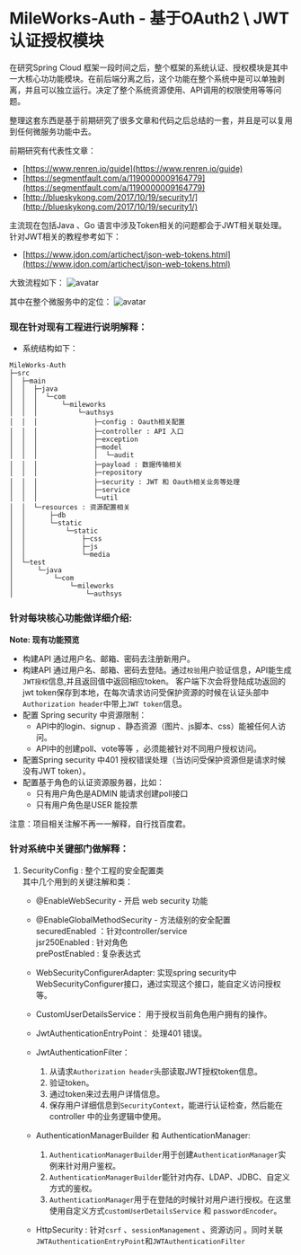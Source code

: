 # MileWorks-Auth - 基于OAuth2 \ JWT 认证授权模块  
在研究Spring Cloud 框架一段时间之后，整个框架的系统认证、授权模块是其中一大核心功功能模块。在前后端分离之后，这个功能在整个系统中是可以单独剥离，并且可以独立运行。决定了整个系统资源使用、API调用的权限使用等等问题。

整理这套东西是基于前期研究了很多文章和代码之后总结的一套，并且是可以复用到任何微服务功能中去。

前期研究有代表性文章：
- [https://www.renren.io/guide](https://www.renren.io/guide)
- [https://segmentfault.com/a/1190000009164779](https://segmentfault.com/a/1190000009164779)
-  [http://blueskykong.com/2017/10/19/security1/](http://blueskykong.com/2017/10/19/security1/)

主流现在包括Java 、Go 语言中涉及Token相关的问题都会于JWT相关联处理。针对JWT相关的教程参考如下：  
-  [https://www.jdon.com/artichect/json-web-tokens.html](https://www.jdon.com/artichect/json-web-tokens.html)

大致流程如下：
![avatar](https://user-images.githubusercontent.com/1064859/42557268-943551c8-8520-11e8-9c38-e1c518cd6ed3.jpg)

其中在整个微服务中的定位：
![avatar](https://user-images.githubusercontent.com/1064859/42986178-32b3d7cc-8c27-11e8-9dd8-d216fc1bb962.png)


### 现在针对现有工程进行说明解释：
- 系统结构如下：
```
MileWorks-Auth
├─src
│  ├─main
│  │  ├─java
│  │  │  └─com
│  │  │      └─mileworks
│  │  │          └─authsys
│  │  │              ├─config : Oauth相关配置
│  │  │              ├─controller : API 入口
│  │  │              ├─exception
│  │  │              ├─model
│  │  │              │  └─audit
│  │  │              ├─payload : 数据传输相关
│  │  │              ├─repository
│  │  │              ├─security : JWT 和 Oauth相关业务等处理
│  │  │              ├─service
│  │  │              └─util 
│  │  └─resources : 资源配置相关
│  │      ├─db
│  │      └─static
│  │          └─static
│  │              ├─css
│  │              ├─js
│  │              └─media
│  └─test
│      └─java
│          └─com
│              └─mileworks
│                  └─authsys

```

### 针对每块核心功能做详细介绍:  

**Note: 现有功能预览**
- 构建API 通过用户名、邮箱、密码去注册新用户。
- 构建API 通过用户名、邮箱、密码去登陆。通过`校验`用户验证信息，API能生成`JWT授权`信息,并且返回值中返回相应token。
  客户端下次会将登陆成功返回的jwt token保存到本地，在每次请求访问受保护资源的时候在认证头部中`Authorization header`中带上`JWT token`信息。
- 配置 Spring security 中资源限制：
  * API中的login、signup 、静态资源（图片、js脚本、css）能被任何人访问。
  * API中的创建poll、vote等等 ，必须能被针对不同用户授权访问。
- 配置Spring security 中401 授权错误处理（当访问受保护资源但是请求时候没有JWT token）。
- 配置基于角色的认证资源服务器，比如：
  * 只有用户角色是ADMIN 能请求创建poll接口
  * 只有用户角色是USER 能投票

注意：项目相关注解不再一一解释，自行找百度君。

### 针对系统中关键部门做解释：
1. SecurityConfig : 整个工程的安全配置类  
   其中几个用到的关键注解和类：  

   * @EnableWebSecurity - 开启 web security 功能 
  
   * @EnableGlobalMethodSecurity - 方法级别的安全配置  
        securedEnabled ：针对controller/service  
        jsr250Enabled : 针对角色  
        prePostEnabled : 复杂表达式  

   * WebSecurityConfigurerAdapter:
        实现spring security中WebSecurityConfigurer接口，通过实现这个接口，能自定义访问授权等。

   * CustomUserDetailsService：
        用于授权当前角色用户拥有的操作。

   * JwtAuthenticationEntryPoint：
        处理401 错误。

   * JwtAuthenticationFilter：  
        1. 从请求`Authorization header`头部读取JWT授权token信息。  
        2. 验证token。
        3. 通过token来过去用户详情信息。
        4. 保存用户详细信息到`SecurityContext`，能进行认证检查，然后能在controller 中的业务逻辑中使用。
   
    * AuthenticationManagerBuilder 和 AuthenticationManager: 
        1. `AuthenticationManagerBuilder`用于创建`AuthenticationManager`实例来针对用户鉴权。
        2. `AuthenticationManagerBuilder`能针对内存、LDAP、JDBC、自定义方式的鉴权。
        3. `AuthenticationManager`用于在登陆的时候针对用户进行授权。在这里使用自定义方式`customUserDetailsService` 和 `passwordEncoder`。

    * HttpSecurity :
        针对`csrf` 、`sessionManagement` 、资源访问 。同时关联`JWTAuthenticationEntryPoint`和`JWTAuthenticationFilter`